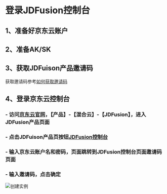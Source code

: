 
# 登录JDFusion控制台
## 1、准备好京东云账户
## 2、准备AK/SK
## 3、获取JDFuison产品邀请码
   获取邀请码参考[如何获取邀请码](jdfusion-cloud-InvitationCode.md)
## 4、登录京东云控制台
### - 访问[京东云官网](www.jdcloud.com)，【产品】-【混合云】-【JDFusion】，进入JDFusion产品页面
### - 点击JDFuison产品页按钮[JDFusion控制台](uc.jdfusion.jdcloud.com)
### - 输入京东云账户名和密码，页面跳转到JDFusion控制台页面邀请码页面
### - 输入邀请码，点击确定
![创建实例](https://github.com/jdcloudcom/cn/blob/edit/image/JDFusion/shuruyaoqingma.png)

